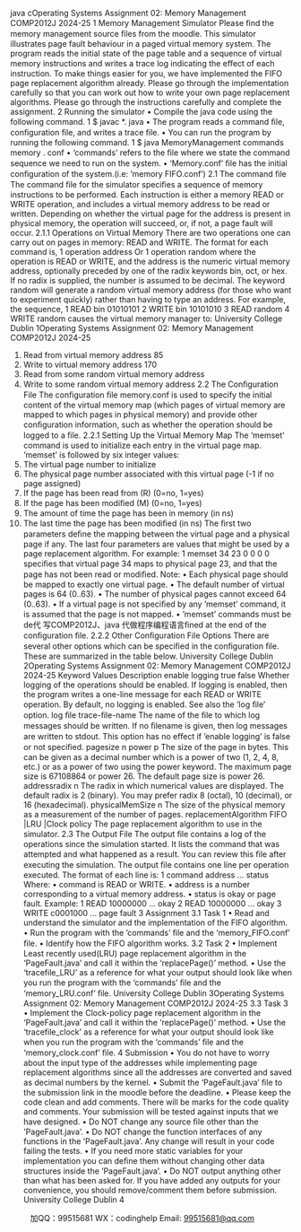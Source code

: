 java cOperating Systems
Assignment 02: Memory Management
COMP2012J
2024-25
1 Memory Management Simulator
Please ﬁnd the memory management source ﬁles from the moodle. This simulator illustrates page fault behaviour
in a paged virtual memory system. The program reads the initial state of the page table and a sequence of
virtual memory instructions and writes a trace log indicating the eﬀect of each instruction.
To make things easier for you, we have implemented the FIFO page replacement algorithm already. Please
go through the implementation carefully so that you can work out how to write your own page replacement
algorithms. Please go through the instructions carefully and complete the assignment.
2 Running the simulator
• Compile the java code using the following command.
1 $ javac *. java
• The program reads a command ﬁle, conﬁguration ﬁle, and writes a trace ﬁle.
• You can run the program by running the following command.
1 $ java MemoryManagement commands memory . conf
• ‘commands’ refers to the ﬁle where we state the command sequence we need to run on the system.
• ‘Memory.conf’ ﬁle has the initial conﬁguration of the system.(i.e: ’memory FIFO.conf’)
2.1 The command ﬁle
The command ﬁle for the simulator speciﬁes a sequence of memory instructions to be performed. Each instruction
 is either a memory READ or WRITE operation, and includes a virtual memory address to be read or
written. Depending on whether the virtual page for the address is present in physical memory, the operation
will succeed, or, if not, a page fault will occur.
2.1.1 Operations on Virtual Memory
There are two operations one can carry out on pages in memory: READ and WRITE. The format for each
command is,
1 operation address
Or
1 operation random
where the operation is READ or WRITE, and the address is the numeric virtual memory address, optionally
preceded by one of the radix keywords bin, oct, or hex. If no radix is supplied, the number is assumed to be
decimal.
The keyword random will generate a random virtual memory address (for those who want to experiment quickly)
rather than having to type an address.
For example, the sequence,
1 READ bin 01010101
2 WRITE bin 10101010
3 READ random
4 WRITE random
causes the virtual memory manager to:
 University College Dublin 1Operating Systems
Assignment 02: Memory Management
COMP2012J
2024-25
1. Read from virtual memory address 85
2. Write to virtual memory address 170
3. Read from some random virtual memory address
4. Write to some random virtual memory address
2.2 The Conﬁguration File
The conﬁguration ﬁle memory.conf is used to specify the initial content of the virtual memory map (which pages
of virtual memory are mapped to which pages in physical memory) and provide other conﬁguration information,
such as whether the operation should be logged to a ﬁle.
2.2.1 Setting Up the Virtual Memory Map
The ’memset’ command is used to initialize each entry in the virtual page map. ’memset’ is followed by six
integer values:
1. The virtual page number to initialize
2. The physical page number associated with this virtual page (-1 if no page assigned)
3. If the page has been read from (R) (0=no, 1=yes)
4. If the page has been modiﬁed (M) (0=no, 1=yes)
5. The amount of time the page has been in memory (in ns)
6. The last time the page has been modiﬁed (in ns)
The ﬁrst two parameters deﬁne the mapping between the virtual page and a physical page if any. The last four
parameters are values that might be used by a page replacement algorithm.
For example:
1 memset 34 23 0 0 0 0
speciﬁes that virtual page 34 maps to physical page 23, and that the page has not been read or modiﬁed.
Note:
• Each physical page should be mapped to exactly one virtual page.
• The default number of virtual pages is 64 (0..63).
• The number of physical pages cannot exceed 64 (0..63).
• If a virtual page is not speciﬁed by any ’memset’ command, it is assumed that the page is not mapped.
• ’memset’ commands must be de代 写COMP2012J、java
代做程序编程语言ﬁned at the end of the conﬁguration ﬁle.
2.2.2 Other Conﬁguration File Options
There are several other options which can be speciﬁed in the conﬁguration ﬁle. These are summarized in the
table below.
University College Dublin 2Operating Systems
Assignment 02: Memory Management
COMP2012J
2024-25
Keyword Values Description
enable logging
true
false
Whether logging of the operations should be enabled. If logging is
enabled, then the program writes a one-line message for each READ
or WRITE operation. By default, no logging is enabled. See also the
’log ﬁle’ option.
log ﬁle trace-ﬁle-name
The name of the ﬁle to which log messages should be written. If no
ﬁlename is given, then log messages are written to stdout. This option
has no eﬀect if ’enable logging’ is false or not speciﬁed.
pagesize
n
power p
The size of the page in bytes. This can be given as
a decimal number which is a power of two (1, 2, 4, 8, etc.) or as a
power of two using the power keyword. The maximum page size is
67108864 or power 26. The default page size is power 26.
addressradix n
The radix in which numerical values are displayed. The default radix is
2 (binary). You may prefer radix 8 (octal), 10 (decimal), or 16
(hexadecimal).
physicalMemSize n The size of the physical memory as a measurement of the number of pages.
replacementAlgorithm FIFO |LRU |Clock policy The page replacement algorithm to use in the simulator.
2.3 The Output File
The output ﬁle contains a log of the operations since the simulation started. It lists the command that was
attempted and what happened as a result. You can review this ﬁle after executing the simulation.
The output ﬁle contains one line per operation executed. The format of each line is:
1 command address ... status
Where:
• command is READ or WRITE.
• address is a number corresponding to a virtual memory address.
• status is okay or page fault.
Example:
1 READ 10000000 ... okay
2 READ 10000000 ... okay
3 WRITE c0001000 ... page fault
3 Assignment
3.1 Task 1
• Read and understand the simulator and the implementation of the FIFO algorithm.
• Run the program with the ’commands’ ﬁle and the ‘memory_FIFO.conf’ ﬁle.
• Identify how the FIFO algorithm works.
3.2 Task 2
• Implement Least recently used(LRU) page replacement algorithm in the ‘PageFault.java’ and call it
within the ‘replacePage()’ method.
• Use the ‘tracefile_LRU’ as a reference for what your output should look like when you run the program
with the ‘commands’ ﬁle and the ‘memory_LRU.conf’ ﬁle.
University College Dublin 3Operating Systems
Assignment 02: Memory Management
COMP2012J
2024-25
3.3 Task 3
• Implement the Clock-policy page replacement algorithm in the ‘PageFault.java’ and call it within the
‘replacePage()’ method.
• Use the ‘tracefile_clock’ as a reference for what your output should look like when you run the program
with the ‘commands’ ﬁle and the ‘memory_clock.conf’ ﬁle.
4 Submission
• You do not have to worry about the input type of the addresses while implementing page replacement
algorithms since all the addresses are converted and saved as decimal numbers by the kernel.
• Submit the ‘PageFault.java’ ﬁle to the submission link in the moodle before the deadline.
• Please keep the code clean and add comments. There will be marks for the code quality and comments.
Your submission will be tested against inputs that we have designed.
• Do NOT change any source ﬁle other than the ’PageFault.java’.
• Do NOT change the function interfaces of any functions in the ’PageFault.java’. Any change will result
in your code failing the tests.
• If you need more static variables for your implementation you can deﬁne them without changing other
data structures inside the ’PageFault.java’.
• Do NOT output anything other than what has been asked for. If you have added any outputs for your
convenience, you should remove/comment them before submission.
University College Dublin 4

         
加QQ：99515681  WX：codinghelp  Email: 99515681@qq.com
